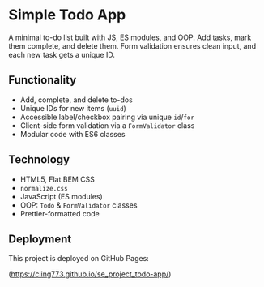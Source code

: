 # Simple Todo App

A minimal to-do list built with JS, ES modules, and OOP. Add tasks, mark them complete, and delete them. Form validation ensures clean input, and each new task gets a unique ID.

## Functionality

- Add, complete, and delete to-dos
- Unique IDs for new items (`uuid`)
- Accessible label/checkbox pairing via unique `id`/`for`
- Client-side form validation via a `FormValidator` class
- Modular code with ES6 classes

## Technology

- HTML5, Flat BEM CSS
- `normalize.css`
- JavaScript (ES modules)
- OOP: `Todo` & `FormValidator` classes
- Prettier-formatted code

## Deployment

This project is deployed on GitHub Pages:

(https://cling773.github.io/se_project_todo-app/)
